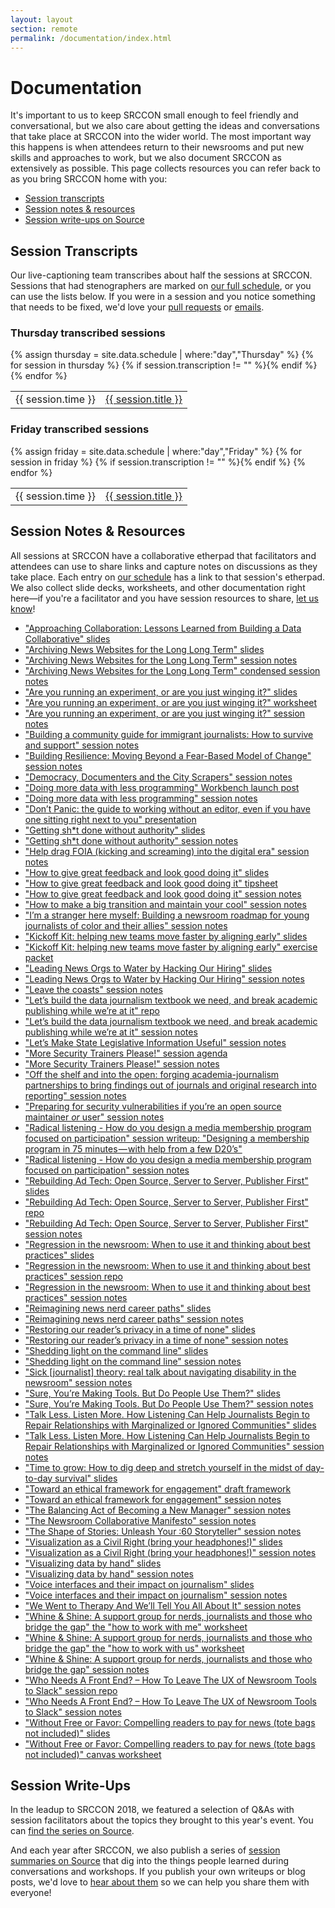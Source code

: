 ```yaml
---
layout: layout
section: remote
permalink: /documentation/index.html
---
```


# Documentation

It's important to us to keep SRCCON small enough to feel friendly and conversational, but we also care about getting the ideas and conversations that take place at SRCCON into the wider world. The most important way this happens is when attendees return to their newsrooms and put new skills and approaches to work, but we also document SRCCON as extensively as possible. This page collects resources you can refer back to as you bring SRCCON home with you:

* [Session transcripts](#transcription)
* [Session notes & resources](#session-notes--resources)
* [Session write-ups on Source](#session-write-ups)

## Session Transcripts
Our live-captioning team transcribes about half the sessions at SRCCON. Sessions that had stenographers are marked on [our full schedule](/schedule), or you can use the lists below. If you were in a session and you notice something that needs to be fixed, we'd love your [pull requests](https://github.com/opennews/srccon) or [emails](mailto:srccon@opennews.org).

<div>
    <h3>Thursday transcribed sessions</h3>
    <table>{% assign thursday = site.data.schedule | where:"day","Thursday" %}
{% for session in thursday %}
        {% if session.transcription != "" %}<tr><td>{{ session.time }}</td><td><a class="session-title" href="/transcripts/SRCCON2018-{{ session.id }}">{{ session.title }}</a></td></tr>{% endif %}
{% endfor %}
    </table>
</div>

<div>
    <h3>Friday transcribed sessions</h3>
    <table>{% assign friday = site.data.schedule | where:"day","Friday" %}
{% for session in friday %}
        {% if session.transcription != "" %}<tr><td>{{ session.time }}</td><td><a class="session-title" href="/transcripts/SRCCON2018-{{ session.id }}">{{ session.title }}</a></td></tr>{% endif %}
{% endfor %}
    </table>
</div>

## Session Notes & Resources

All sessions at SRCCON have a collaborative etherpad that facilitators and attendees can use to share links and capture notes on discussions as they take place. Each entry on [our schedule](/schedule) has a link to that session's etherpad. We also collect slide decks, worksheets, and other documentation right here—if you're a facilitator and you have session resources to share, [let us know](mailto:srccon@opennews.org)!

* ["Approaching Collaboration: Lessons Learned from Building a Data Collaborative" slides](https://docs.google.com/presentation/d/1MVu2Rpb3Z7jH7GaYzuya5mPMGzQ7_FmATxZDAr_O5Ds/edit#slide=id.g345336d2eb_0_10)
* ["Archiving News Websites for the Long Long Term" slides](https://docs.google.com/presentation/d/1Igu2Xz-zeo18urr1fFf-ZmCydx6xxA_ma8NnotUdpXQ/edit?usp=sharing)
* ["Archiving News Websites for the Long Long Term" session notes](https://etherpad.opennews.org/p/SRCCON2018-archiving-news-websites)
* ["Archiving News Websites for the Long Long Term" condensed session notes](https://docs.google.com/document/d/1gsjtKEkM7Cx2aA9fknnzN8I1b4WmqWuOKRjyD4iKcvo/edit)
* ["Are you running an experiment, or are you just winging it?" slides](https://docs.google.com/presentation/d/1i7OjW7ho2f6b5P9n4nWKcWS9f1p50wL5_Yi6TCyFmGw/edit#slide=id.g3cb1948c9d_0_20)
* ["Are you running an experiment, or are you just winging it?" worksheet](https://docs.google.com/document/d/14H70owcFXItXF2bcDt7LJ1c_NLHnz4_MmOg9XMJGfTc/edit)
* ["Are you running an experiment, or are you just winging it?" session notes](https://etherpad.opennews.org/p/SRCCON2018-running-experiments)
* ["Building a community guide for immigrant journalists: How to survive and support" session notes](https://etherpad.opennews.org/p/SRCCON2018-community-immigrant-journalists)
* ["Building Resilience: Moving Beyond a Fear-Based Model of Change" session notes](https://etherpad.opennews.org/p/SRCCON2018-building-resilience)
* ["Democracy, Documenters and the City Scrapers" session notes](https://etherpad.opennews.org/p/SRCCON2018-democracy-documenters)
* ["Doing more data with less programming" Workbench launch post](https://medium.com/@Workbench/seriously-no-more-spreadsheets-imagining-the-data-journalism-workflow-of-the-future-386336e12048)
* ["Doing more data with less programming" session notes](https://etherpad.opennews.org/p/SRCCON2018-more-data-less-programming)
* ["Don’t Panic: the guide to working without an editor, even if you have one sitting right next to you" presentation](https://caseymm.github.io/no-editor-no-problem/)
* ["Getting sh*t done without authority" slides](https://docs.google.com/presentation/d/1vuwrw72lj52INAg4x_-jLOlJOsv4p-7QP-Xt-ogMzLs/edit#slide=id.p)
* ["Getting sh*t done without authority" session notes](https://etherpad.opennews.org/p/SRCCON2018-getting-it-done)
* ["Help drag FOIA (kicking and screaming) into the digital era" session notes](https://etherpad.opennews.org/p/SRCCON2018-foia-digital-era)
* ["How to give great feedback and look good doing it" slides](https://docs.google.com/presentation/d/1gD1F3Nu1Hquz3MYI2sNKYII640Ndv4XUfyt7zz3ku68/edit)
* ["How to give great feedback and look good doing it" tipsheet](https://docs.google.com/document/d/1_6WgjEc2HMXJwbzTfqszKs39oWs5Z5Pgudq_N6MP-dw/edit)
* ["How to give great feedback and look good doing it" session notes](https://etherpad.opennews.org/p/SRCCON2018-great-feedback)
* ["How to make a big transition and maintain your cool" session notes](https://docs.google.com/document/d/1qXxvRin0OTHkdQCzeRKRaYaYp8M9eJkIMsZ46Pe-v4Q/edit)
* ["I’m a stranger here myself: Building a newsroom roadmap for young journalists of color and their allies" session notes](https://etherpad.opennews.org/p/SRCCON2018-young-journalists-of-color)
* ["Kickoff Kit: helping new teams move faster by aligning early" slides](https://www.dropbox.com/s/b0zwxsz9pfl4d5y/Kickoff%20Kit.pdf?dl=0)
* ["Kickoff Kit: helping new teams move faster by aligning early" exercise packet](https://www.dropbox.com/s/i8nvfri3zh5jk8b/Kickoff%20Kit%20Packet.pdf?dl=0)
* ["Leading News Orgs to Water by Hacking Our Hiring" slides](https://docs.google.com/presentation/d/1rTJ4FY2Q-8zUGVlhMxDGdxLEi2u2_7NHHV1a4Z5db3U/edit)
* ["Leading News Orgs to Water by Hacking Our Hiring" session notes](https://etherpad.opennews.org/p/SRCCON2018-hacking-hiring)
* ["Leave the coasts" session notes](https://etherpad.opennews.org/p/SRCCON2018-leave-coasts)
* ["Let’s build the data journalism textbook we need, and break academic publishing while we’re at it" repo](https://github.com/datajtext/DataJournalismTextbook)
* ["Let’s build the data journalism textbook we need, and break academic publishing while we’re at it" session notes](https://etherpad.opennews.org/p/SRCCON2018-data-journalism-textbook)
* ["Let’s Make State Legislative Information Useful" session notes](https://etherpad.opennews.org/p/SRCCON2018-state-legislative-information)
* ["More Security Trainers Please!" session agenda](https://docs.google.com/document/d/1WudApPGHnzFSUqkZl5mWbl7G3GUlpWF5eqoybq1wvFs/edit#)
* ["More Security Trainers Please!" session notes](https://etherpad.opennews.org/p/SRCCON2018-security-trainers)
* ["Off the shelf and into the open: forging academia-journalism partnerships to bring findings out of journals and original research into reporting" session notes](https://etherpad.opennews.org/p/SRCCON2018-academia-journalism-partnerships)
* ["Preparing for security vulnerabilities if you’re an open source maintainer *or* user" session notes](https://etherpad.opennews.org/p/SRCCON2018-security-prep)
* ["Radical listening - How do you design a media membership program focused on participation" session writeup: "Designing a membership program in 75 minutes — with help from a few D20’s"](https://building.theatlantic.com/designing-a-membership-program-in-75-minutes-with-help-from-a-few-d20s-8b78bfc890f7)
* ["Radical listening - How do you design a media membership program focused on participation" session notes](https://etherpad.opennews.org/p/SRCCON2018-radical-listening-membership)
* ["Rebuilding Ad Tech: Open Source, Server to Server, Publisher First" slides](https://docs.google.com/presentation/d/1_6Kp6eMFEvB9nPHtzyJxOdiJPMxYn1KEFdyCWYBpK6o/edit#slide=id.gc6fa3c898_0_0)
* ["Rebuilding Ad Tech: Open Source, Server to Server, Publisher First" repo](https://github.com/washingtonpost/ad-schema)
* ["Rebuilding Ad Tech: Open Source, Server to Server, Publisher First" session notes](https://etherpad.opennews.org/p/SRCCON2018-rebuilding-ad-tech)
* ["Regression in the newsroom: When to use it and thinking about best practices" slides](https://docs.google.com/presentation/d/1RWYeoFv5LS1P5BHdUedEeDZkLYRMv5X-WTEk3DZPaOw/edit#slide=id.p)
* ["Regression in the newsroom: When to use it and thinking about best practices" session repo](https://github.com/fresques/RegressionInTheNewsroom)
* ["Regression in the newsroom: When to use it and thinking about best practices" session notes](https://etherpad.opennews.org/p/SRCCON2018-stats-newsroom)
* ["Reimagining news nerd career paths" slides](https://docs.google.com/presentation/d/1RnnnJTSfU6gwjB-muLwwG1fu2duVKtA6CMrZBvmcgRo/edit?ts=5b35827d#slide=id.g3cb4aad1d4_0_125)
* ["Reimagining news nerd career paths" session notes](https://etherpad.opennews.org/p/SRCCON2018-job-listings-career)
* ["Restoring our reader’s privacy in a time of none" slides](https://docs.google.com/presentation/d/1-hD8TY6SxIL9HE-lzpMqa3EwIMBSzeY2J-Yi05ZpdxM/edit#slide=id.p)
* ["Restoring our reader’s privacy in a time of none" session notes](https://etherpad.opennews.org/p/SRCCON2018-restoring-reader-privacy)
* ["Shedding light on the command line" slides](https://docs.google.com/presentation/d/1fxdX9oSNbRQnrX4kkGhJ-7H0zB8Je75ZwJ54aCgBEbY/edit#slide=id.g3a2d9e0b31_0_16)
* ["Shedding light on the command line" session notes](https://etherpad.opennews.org/p/SRCCON2018-light-command-line)
* ["Sick [journalist] theory: real talk about navigating disability in the newsroom" session notes](https://etherpad.opennews.org/p/SRCCON2018-disability-in-newsroom)
* ["Sure, You’re Making Tools. But Do People Use Them?" slides](https://docs.google.com/presentation/d/e/2PACX-1vSKa0BwHaOuOiIU67fPrMgJjmiRw_ZqIkt9U3_yEsQF-r6xh6CHwJoSEAuyRmGBRQvrRkVNnZxfIqSJ/pub?start=false&loop=false&delayms=3000)
* ["Sure, You’re Making Tools. But Do People Use Them?" session notes](https://etherpad.opennews.org/p/SRCCON2018-using-tools)
* ["Talk Less. Listen More. How Listening Can Help Journalists Begin to Repair Relationships with Marginalized or Ignored Communities" slides](https://docs.google.com/presentation/d/1ForeH9xqIxlaBSz2ZZCJiM8Gc2GqBCccUCo4latBRIg/edit)
* ["Talk Less. Listen More. How Listening Can Help Journalists Begin to Repair Relationships with Marginalized or Ignored Communities" session notes](https://etherpad.opennews.org/p/SRCCON2018-talk-less-listen-more)
* ["Time to grow: How to dig deep and stretch yourself in the midst of day-to-day survival" slides](https://docs.google.com/presentation/d/12vRqcRtZC32JnOYCPSRASlIhKLqDw5eSdjxQWR9gf6Q/edit#slide=id.p)
* ["Toward an ethical framework for engagement" draft framework](https://medium.com/@jenniferbrandel/ethicsofengagement-db3ff5279603)
* ["Toward an ethical framework for engagement" session notes](https://etherpad.opennews.org/p/SRCCON2018-ethical-engagement)
* ["The Balancing Act of Becoming a New Manager" session notes](https://etherpad.opennews.org/p/SRCCON2018-new-managers)
* ["The Newsroom Collaborative Manifesto" session notes](https://etherpad.opennews.org/p/SRCCON2018-newsroom-collaborative-manifesto)
* ["The Shape of Stories: Unleash Your :60 Storyteller" session notes](https://etherpad.opennews.org/p/SRCCON2018-shape-of-stories)
* ["Visualization as a Civil Right (bring your headphones!)" slides](https://docs.google.com/presentation/d/1ayhuQHKZn5fcyLUTQchDrsFmlgurWa7KouI24ltLfo8/edit#slide=id.p)
* ["Visualization as a Civil Right (bring your headphones!)" session notes](https://etherpad.opennews.org/p/SRCCON2018-visualization-civil-right)
* ["Visualizing data by hand" slides](https://docs.google.com/presentation/d/1aicq0BRkNWCcMRVG_aJjvQ8BVjdEQ5UwSJHVUcJkm_4/edit#slide=id.p1)
* ["Visualizing data by hand" session notes](https://etherpad.opennews.org/p/SRCCON2018-visualizing-data)
* ["Voice interfaces and their impact on journalism" slides](https://docs.google.com/presentation/d/1vuovjVQtmiogKvWqKQD4BBI8oQtEzuwCPwk9ILanuzQ/edit#slide=id.g3adbe71329_0_4)
* ["Voice interfaces and their impact on journalism" session notes](https://etherpad.opennews.org/p/SRCCON2018-voice-interfaces)
* ["We Went to Therapy And We’ll Tell You All About It" session notes](https://etherpad.opennews.org/p/SRCCON2018-newsroom-therapy)
* ["Whine & Shine: A support group for nerds, journalists and those who bridge the gap" the "how to work with me" worksheet](https://docs.google.com/document/d/1eKdfOiO6nAjfo-P-lx8UfyyTWDf56vN84kY5kiDqk9Y/edit)
* ["Whine & Shine: A support group for nerds, journalists and those who bridge the gap" the "how to work with us" worksheet](https://docs.google.com/document/d/10i41KrEexJ2On7GDvS_I3RddEVWCYfQjaIYtMGpfp_M/edit)
* ["Whine & Shine: A support group for nerds, journalists and those who bridge the gap" session notes](https://etherpad.opennews.org/p/SRCCON2018-bridging-gaps)
* ["Who Needs A Front End? – How To Leave The UX of Newsroom Tools to Slack" session repo](https://github.com/brizandrew/slack-graphics-request)
* ["Who Needs A Front End? – How To Leave The UX of Newsroom Tools to Slack" session notes](https://etherpad.opennews.org/p/SRCCON2018-slack-as-frontend)
* ["Without Free or Favor: Compelling readers to pay for news (tote bags not included)" slides](https://www.dropbox.com/s/396b7c4w1gboyem/SRCCON%202018_%20Without%20Free%20or%20Favor%20%281%29.pdf?dl=0)
* ["Without Free or Favor: Compelling readers to pay for news (tote bags not included)" canvas worksheet](https://www.dropbox.com/s/0axxtx031wi0uat/SRCCON%20Canvas.pdf?dl=0)

## Session Write-Ups

In the leadup to SRCCON 2018, we featured a selection of Q&As with session facilitators about the topics they brought to this year's event. You can [find the series on Source](https://source.opennews.org/articles/tags/srccon-2018/).

And each year after SRCCON, we also publish a series of [session summaries on Source](https://source.opennews.org/articles/tags/srccon-2018/) that dig into the things people learned during conversations and workshops. If you publish your own writeups or blog posts, we'd love to [hear about them](mailto:source@opennews.org) so we can help you share them with everyone!

<!-- NOTE: We should add an attendee writeups section here too -->